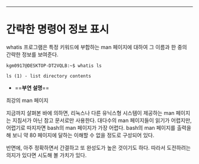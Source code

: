
---
# 간략한 명령어 정보 표시


whatis 프로그램은 특정 키워드에 부합하는 man 페이지에 대하여 그 이름과 한 중의 간략한 정보를 보여준다.

``` shell
kgm0917@DESKTOP-DT2VQLB:~$ whatis ls

ls (1) - list directory contents
```


- ==**부연 설명**==

최강의 man 페이지

지금까지 살펴본 바에 의하면, 리눅스나 다른 유닉스형 시스템이 제공하는 man 페이지는 지침서가 아닌 참고 문서로만 사용한다. 대다수의 man 페이지들이 읽기가 어렵지만, 어렵기로 따지자면 bash의 man 페이지가 가장 어렵다. bash의 man 페이지를 출력을 해 보니 약 80 페이지에 달하는 이해할 수 없을 정도로 구성되어 있다.

반면에, 아주 정확하면서 간결하고 또 완성도가 높은 것이기도 하다. 따라서 도전하려는 의지가 있다면 시도해 볼 가치가 있다.